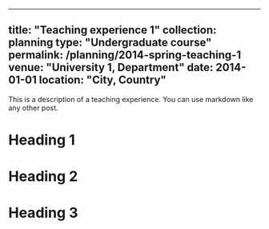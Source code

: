 <!--
 * @Descripttion: 
 * @version: 
 * @Author: jinlong li
 * @Date: 2020-12-18 17:16:14
 * @LastEditors: jinlong li
 * @LastEditTime: 2020-12-18 17:21:38
-->
---
title: "Teaching experience 1"
collection: planning
type: "Undergraduate course"
permalink: /planning/2014-spring-teaching-1
venue: "University 1, Department"
date: 2014-01-01
location: "City, Country"
---

This is a description of a teaching experience. You can use markdown like any other post.

Heading 1
======

Heading 2
======

Heading 3
======